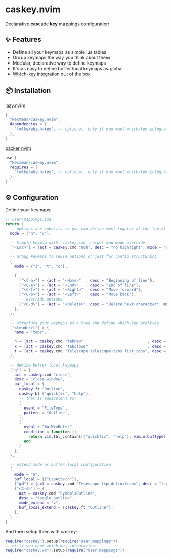 # caskey.nvim
Declarative **cas**cade **key** mappings configuration

## ✨ Features
- Define all your keymaps as simple lua tables
- Group keymaps the way you think about them
- Modular, declarative way to define keymaps
- It's as easy to define buffer local keymaps as global
- [Which-key](https://github.com/folke/which-key.nvim) integration out of the box

## 📦 Installation

[lazy.nvim](https://github.com/folke/lazy.nvim):
```lua
{
  "Nexmean/caskey.nvim",
  dependencies = {
    "folke/which-key", -- optional, only if you want whick-key integration
  },
}
```

[packer.nvim](https://github.com/wbthomason/packer.nvim)
```lua
use {
  "Nexmean/caskey.nvim",
  requires = {
    "folke/which-key", -- optional, only if you want whick-key integration
  },
}
```

## ⚙️ Configuration

Define your keymaps:
```lua
-- user/mappings.lua
return {
  -- options are inherits so you can define most regular at the top of keymaps config
  mode = {"n", "v"},

  -- Simple keymap with `caskey.cmd` helper and mode override
  ["<Esc>"] = {act = caskey.cmd "noh", desc = "no highlight", mode = "n"},

  -- group keymaps to reuse options or just for config structuring
  {
    mode = {"i", "t", "c"},

    {
      ["<C-a>"] = {act = "<Home>"  , desc = "Beginning of line"},
      ["<C-e>"] = {act = "<End>"   , desc = "End of line"},
      ["<C-f>"] = {act = "<Right>" , desc = "Move forward"},
      ["<C-b>"] = {act = "<Left>"  , desc = "Move back"},
      -- override options
      ["<C-d>"] = {act = "<Delete>", desc = "Delete next character", mode = {"i", "c"}},
    },
  },

  -- structure your keymaps as a tree and define which-key prefixes
  ["<leader>t"] = {
    name = "tabs",

    n = {act = caskey.cmd "tabnew"                            , desc = "new tab"},
    x = {act = caskey.cmd "tabclose"                          , desc = "close tab"},
    t = {act = caskey.cmd "Telescope telescope-tabs list_tabs", desc = "list tabs"},
  },

  -- define buffer local keymaps
  ["q"] = {
    act = caskey.cmd "close",
    desc = "close window",
    buf_local = {
      caskey.ft "Outline",
      caskey.bt {"quickfix", "help"},
      -- that is equivalent to:
      {
        event = "FileType",
        pattern = "Outline",
      },
      {
        event = "BufWinEnter",
        condition = function ()
          return vim.tbl_contains({"quickfix", "help"}, vim.o.buftype)
        end
      }
    },
  },

  -- extend mode or buffer local configuration
  {
    mode = "n",
    buf_local = {{"LspAttach"}},
    ["gd"] = {act = caskey.cmd "Telescope lsp_definitions", desc = "lsp definition"},
    ["<C-s>"] = {
      act = caskey.cmd "SymbolsOutline",
      desc = "toggle outline",
      mode_extend = "v",
      buf_local_extend = {caskey.ft "Outline"},
    },
  }
}
```

And then setup them with caskey:
```lua
require("caskey").setup(require("user.mappings"))
-- or if you want which-key integration:
require("caskey.wk").setup(require("user.mappings"))
```
